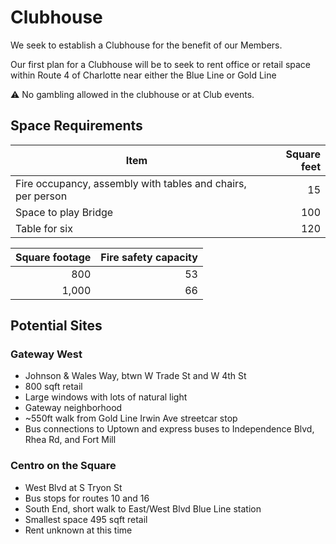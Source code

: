# Clubhouse

We seek to establish a Clubhouse for the benefit of our Members.

Our first plan for a Clubhouse will be to seek to rent office or retail space
within Route 4 of Charlotte
near either the Blue Line or Gold Line

⚠️ No gambling allowed in the clubhouse or at Club events.

## Space Requirements

| Item | Square feet |
|------|------------:|
| Fire occupancy, assembly with tables and chairs, per person | 15 |
| Space to play Bridge | 100 |
| Table for six | 120 |

| Square footage | Fire safety capacity |
|------:|-------:|
| 800 | 53 |
| 1,000 | 66 |

## Potential Sites

### Gateway West

* Johnson & Wales Way, btwn W Trade St and W 4th St
* 800 sqft retail
* Large windows with lots of natural light
* Gateway neighborhood
* ~550ft walk from Gold Line Irwin Ave streetcar stop
* Bus connections to Uptown and express buses to Independence Blvd, Rhea Rd, and Fort Mill

### Centro on the Square

* West Blvd at S Tryon St
* Bus stops for routes 10 and 16
* South End, short walk to East/West Blvd Blue Line station
* Smallest space 495 sqft retail
* Rent unknown at this time
